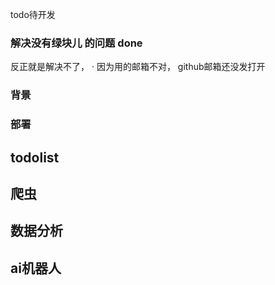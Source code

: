 todo待开发
### 解决没有绿块儿 的问题 done  
反正就是解决不了， ·
因为用的邮箱不对， github邮箱还没发打开

### 背景
### 部署
## todolist

## 爬虫

## 数据分析

## ai机器人 
